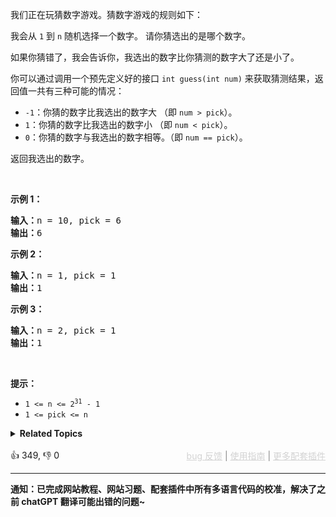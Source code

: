 <p>我们正在玩猜数字游戏。猜数字游戏的规则如下：</p>

<p>我会从&nbsp;<code>1</code>&nbsp;到&nbsp;<code>n</code> 随机选择一个数字。 请你猜选出的是哪个数字。</p>

<p>如果你猜错了，我会告诉你，我选出的数字比你猜测的数字大了还是小了。</p>

<p>你可以通过调用一个预先定义好的接口 <code>int guess(int num)</code> 来获取猜测结果，返回值一共有三种可能的情况：</p>

<ul> 
 <li><code>-1</code>：你猜的数字比我选出的数字大 （即&nbsp;<code>num &gt; pick</code>）。</li> 
 <li><code>1</code>：你猜的数字比我选出的数字小&nbsp;（即&nbsp;<code>num &lt;&nbsp;pick</code>）。</li> 
 <li><code>0</code>：你猜的数字与我选出的数字相等。（即&nbsp;<code>num&nbsp;== pick</code>）。</li> 
</ul>

<p>返回我选出的数字。</p>

<p>&nbsp;</p>

<p><strong>示例 1：</strong></p>

<pre>
<strong>输入：</strong>n = 10, pick = 6
<strong>输出：</strong>6
</pre>

<p><strong>示例 2：</strong></p>

<pre>
<strong>输入：</strong>n = 1, pick = 1
<strong>输出：</strong>1
</pre>

<p><strong>示例 3：</strong></p>

<pre>
<strong>输入：</strong>n = 2, pick = 1
<strong>输出：</strong>1
</pre>

<p>&nbsp;</p>

<p><strong>提示：</strong></p>

<ul> 
 <li><code>1 &lt;= n &lt;= 2<sup>31</sup> - 1</code></li> 
 <li><code>1 &lt;= pick &lt;= n</code></li> 
</ul>

<details><summary><strong>Related Topics</strong></summary>二分查找 | 交互</details><br>

<div>👍 349, 👎 0<span style='float: right;'><span style='color: gray;'><a href='https://github.com/labuladong/fucking-algorithm/issues' target='_blank' style='color: lightgray;text-decoration: underline;'>bug 反馈</a> | <a href='https://labuladong.online/algo/fname.html?fname=jb插件简介' target='_blank' style='color: lightgray;text-decoration: underline;'>使用指南</a> | <a href='https://labuladong.online/algo/' target='_blank' style='color: lightgray;text-decoration: underline;'>更多配套插件</a></span></span></div>

<div id="labuladong"><hr>

**通知：已完成网站教程、网站习题、配套插件中所有多语言代码的校准，解决了之前 chatGPT 翻译可能出错的问题~**

</div>





